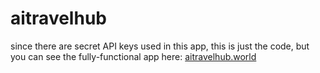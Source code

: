 # aitravelhub
since there are secret API keys used in this app, this is just the code, but you can see the fully-functional app here: [aitravelhub.world](https://aitravelhub.world/)
